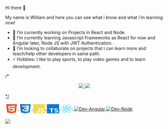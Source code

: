 Hi there 👋

My name is William and here you can see what i know and what i'm learning now!

- 🔭 I’m currently working on Projects in React and Node.
- 🌱 I’m currently learning Javascript Frameworks as React for now and Angular later, Node JS with JWT Authentication.
- 👯 I’m looking to collaborate on projects that i can learn more and teach/help other developers in same path.
- ⚡ Hobbies: I like to play sports, to play video games and to learn development.

/*<div align="center">
  <a href="https://github.com/WPSV">
  <img height="180em" src="https://github-readme-stats.vercel.app/api?username=WPSV&show_icons=true&theme=dracula&include_all_commits=true&count_private=true"/>
  <img height="180em" src="https://github-readme-stats.vercel.app/api/top-langs/?username=WPSV&layout=compact&langs_count=7&theme=dracula"/>
</div>*/
    
<div style="display: inline_block"><br>
  <img align="center" alt="Dev-HTML" height="30" width="40" src="https://raw.githubusercontent.com/devicons/devicon/master/icons/html5/html5-original.svg"/> 
  <img align="center" alt="Dev-CSS" height="30" width="40" src="https://raw.githubusercontent.com/devicons/devicon/master/icons/css3/css3-original.svg"/>
  <img align="center" alt="Dev-Js" height="30" width="40" src="https://raw.githubusercontent.com/devicons/devicon/master/icons/javascript/javascript-plain.svg"/>
  <img align="center" alt="Dev-Ts" height="30" width="40" src="https://raw.githubusercontent.com/devicons/devicon/master/icons/typescript/typescript-plain.svg"/>
  <img align="center" alt="Dev-React" height="30" width="40" src="https://raw.githubusercontent.com/devicons/devicon/master/icons/react/react-original.svg"/>
  <img align="center" alt="Dev-Angular" height="30" width="40" src="https://cdn.jsdelivr.net/gh/devicons/devicon/icons/angularjs/angularjs-original.svg"/>
  <img align="center" alt="Dev-Node" height="30" width="40" src="https://cdn.jsdelivr.net/gh/devicons/devicon/icons/nodejs/nodejs-original.svg"/>
</div>

<div><br>
  <a href="https://www.linkedin.com/in/william-pedro-silva-vieira-70413315b/"><img src="https://img.shields.io/badge/LinkedIn-0077B5?style=for-the-badge&logo=linkedin&logoColor=white"/>
</div>
